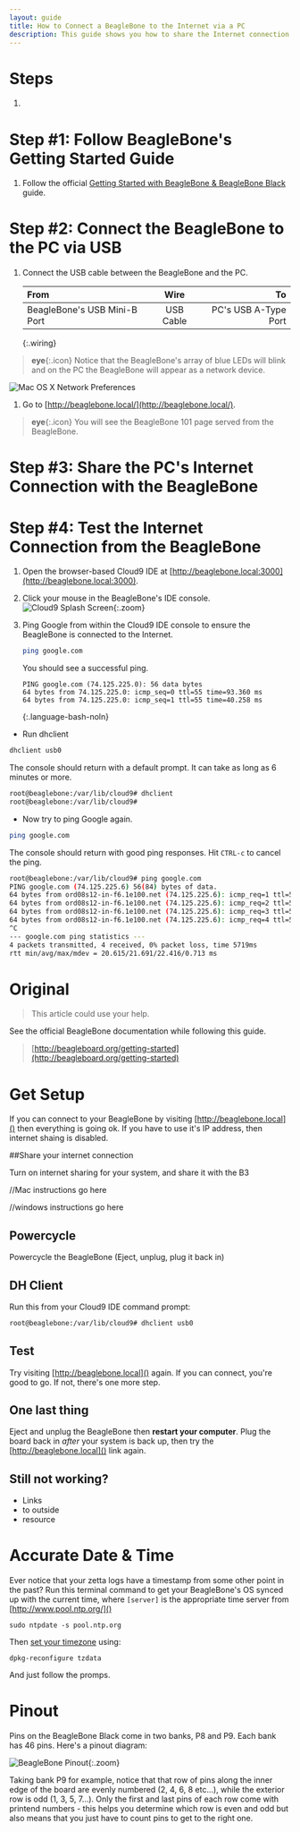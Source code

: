 ```yaml
---
layout: guide
title: How to Connect a BeagleBone to the Internet via a PC
description: This guide shows you how to share the Internet connection from a PC to a BeagleBone Black.
---
```


# Steps

1. 

# Step #1: Follow BeagleBone's Getting Started Guide

1. Follow the official [Getting Started with BeagleBone & BeagleBone Black](http://beagleboard.org/getting-started) guide.

# Step #2: Connect the BeagleBone to the PC via USB

1. Connect the USB cable between the BeagleBone and the PC.

   From                         | Wire                       | To  
   :----                        |:-----:                     |----: 
   BeagleBone's USB Mini-B Port |USB Cable                   |PC's USB A-Type Port
   {:.wiring}

> **eye**{:.icon} Notice that the BeagleBone's array of blue LEDs will blink and on the PC the BeagleBone will appear as a network device.

![Mac OS X Network Preferences](/images/guides/beaglebone_internet_sharing/network_preferences_osx.png)

1. Go to [http://beaglebone.local/](http://beaglebone.local/).

> **eye**{:.icon} You will see the BeagleBone 101 page served from the BeagleBone. 

# Step #3: Share the PC's Internet Connection with the BeagleBone

# Step #4: Test the Internet Connection from the BeagleBone

1. Open the browser-based Cloud9 IDE at [http://beaglebone.local:3000](http://beaglebone.local:3000).
1. Click your mouse in the BeagleBone's IDE console.
![Cloud9 Splash Screen](/images/projects/security_system/screens/bash_callout.png){:.zoom}

1. Ping Google from within the Cloud9 IDE console to ensure the BeagleBone is connected to the Internet.

   ```bash
   ping google.com
   ```

   You should see a successful ping.

   ```
   PING google.com (74.125.225.0): 56 data bytes
   64 bytes from 74.125.225.0: icmp_seq=0 ttl=55 time=93.360 ms
   64 bytes from 74.125.225.0: icmp_seq=1 ttl=55 time=40.258 ms
   ```
   {:.language-bash-noln}

* Run dhclient

```bash
dhclient usb0
```
The console should return with a default prompt. It can take as long as 6 minutes or more.

```bash
root@beaglebone:/var/lib/cloud9# dhclient
root@beaglebone:/var/lib/cloud9#
```

* Now try to ping Google again.

```bash
ping google.com
```
The console should return with good ping responses. Hit `CTRL-c` to cancel the ping.

```bash
root@beaglebone:/var/lib/cloud9# ping google.com
PING google.com (74.125.225.6) 56(84) bytes of data.
64 bytes from ord08s12-in-f6.1e100.net (74.125.225.6): icmp_req=1 ttl=54 time=22.2 ms
64 bytes from ord08s12-in-f6.1e100.net (74.125.225.6): icmp_req=2 ttl=54 time=22.4 ms
64 bytes from ord08s12-in-f6.1e100.net (74.125.225.6): icmp_req=3 ttl=54 time=20.6 ms
64 bytes from ord08s12-in-f6.1e100.net (74.125.225.6): icmp_req=4 ttl=54 time=21.5 ms
^C
--- google.com ping statistics ---
4 packets transmitted, 4 received, 0% packet loss, time 5719ms
rtt min/avg/max/mdev = 20.615/21.691/22.416/0.713 ms
```

# Original


> This article could use your help.

See the official BeagleBone documentation while following this guide. 

> [http://beagleboard.org/getting-started](http://beagleboard.org/getting-started)  

# Get Setup

If you can connect to your BeagleBone by visiting [http://beaglebone.local]() then everything is going ok. If you have to use it's IP address, then internet shaing is disabled.

##Share your internet connection

Turn on internet sharing for your system, and share it with the B3

//Mac instructions go here

//windows instructions go here

## Powercycle

Powercycle the BeagleBone (Eject, unplug, plug it back in)

## DH Client

Run this from your Cloud9 IDE command prompt: 

```bash
root@beaglebone:/var/lib/cloud9# dhclient usb0
```
## Test

Try visiting [http://beaglebone.local]() again. If you can connect, you're good to go. If not, there's one more step.

## One last thing

Eject and unplug the BeagleBone then **restart your computer**. Plug the board back in *after* your system is back up, then try the [http://beaglebone.local]() link again. 

## Still not working? 

  * Links
  * to outside
  * resource


# Accurate Date & Time

Ever notice that your zetta logs have a timestamp from some other point in the past? Run this terminal command to get your BeagleBone's OS synced up with the current time, where `[server]` is the appropriate time server from [http://www.pool.ntp.org/]()

```
sudo ntpdate -s pool.ntp.org
```

Then [set your timezone](http://www.cyberciti.biz/faq/howto-linux-unix-change-setup-timezone-tz-variable/) using: 

```
dpkg-reconfigure tzdata
```

And just follow the promps. 

# Pinout

Pins on the BeagleBone Black come in two banks, P8 and P9. Each bank has 46 pins. Here's a pinout diagram: 

![BeagleBone Pinout](http://insigntech.files.wordpress.com/2013/09/bbb_pinouts.jpg){:.zoom}

Taking bank P9 for example, notice that that row of pins along the inner edge of the board are evenly numbered (2, 4, 6, 8 etc...), while the exterior row is odd (1, 3, 5, 7...). Only the first and last pins of each row come with printend numbers - this helps you determine which row is even and odd but also means that you just have to count pins to get to the right one. 